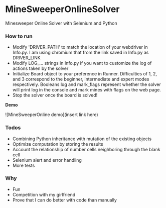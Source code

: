 
# MineSweeperOnlineSolver
Minesweeper Online Solver with Selenium and Python

### How to run
- Modify 'DRIVER_PATH' to match the location of your webdriver in Info.py. I am using chromium that from the link saved in Info.py as DRIVER_LINK
- Modify LOG_... strings in Info.py if you want to customize the log of actions taken by the solver
- Initialize Board object to your preference in Runner. Difficulties of 1, 2, and 3 correspond to the beginner, intermediate and expert modes respectively. Booleans log and mark_flags represent whether the solver will print log in the console and mark mines with flags on the web page.
- Stop the solver once the board is solved!

**Demo**

![MineSweeperOnline demo](insert link here)



### Todos
- Combining Python inheritance with mutation of the existing objects
- Optimize computation by storing the results
- Account the relationship of number cells neighboring through the blank cell
- Selenium alert and error handling
- More tests

### Why
- Fun
- Competition with my girlfriend
- Prove that I can do better with code than manually

 

